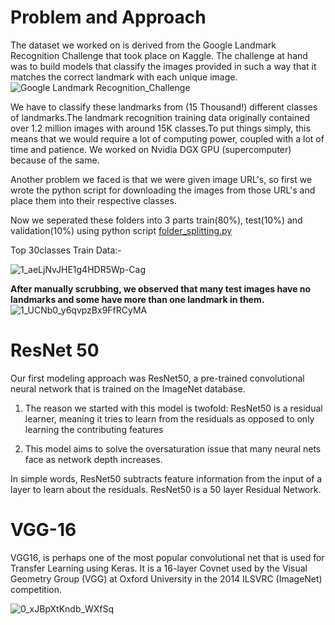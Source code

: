 # Problem and Approach
The dataset we worked on is derived from the Google Landmark Recognition Challenge that took place on Kaggle. The challenge at hand was to build models that classify the images provided in such a way that it matches the correct landmark with each unique image.
![Google Landmark Recognition_Challenge](https://user-images.githubusercontent.com/39646018/60909844-e7427180-a29c-11e9-84c3-4247cf61e4da.png)

We have to classify these landmarks from (15 Thousand!) different classes of landmarks.The landmark recognition training data originally contained over 1.2 million images with around 15K classes.To put things simply, this means that we would require a lot of computing power, coupled with a lot of time and patience. We worked on Nvidia DGX GPU (supercomputer) because of the same.

Another problem we faced is that we were given image URL's, so first we wrote the python script for downloading the images from those URL's and place them into their respective classes.

Now we seperated these folders into 3 parts train(80%), test(10%) and validation(10%) using python script [folder_splitting.py](https://github.com/adityasurana/Google-Landmark-Recognition-Challenge/blob/master/folder_splitting.py)

Top 30classes Train Data:-


![1_aeLjNvJHE1g4HDR5Wp-Cag](https://user-images.githubusercontent.com/39646018/60911074-01ca1a00-a2a0-11e9-846b-953727dcd80b.png)

**After manually scrubbing, we observed that many test images have no landmarks and some have more than one landmark in them.**
![1_UCNb0_y6qvpzBx9FfRCyMA](https://user-images.githubusercontent.com/39646018/60911605-325e8380-a2a1-11e9-8da6-f37fe3bbf597.png)

# ResNet 50

Our first modeling approach was ResNet50, a pre-trained convolutional neural network that is trained on the ImageNet database.

1) The reason we started with this model is twofold:
   ResNet50 is a residual learner, meaning it tries to learn from the residuals as opposed to only learning the contributing features

2) This model aims to solve the oversaturation issue that many neural nets face as network depth increases.

In simple words, ResNet50 subtracts feature information from the input of a layer to learn about the residuals. ResNet50 is a 50 layer Residual Network. 
 
# VGG-16
VGG16, is perhaps one of the most popular convolutional net that is used for Transfer Learning using Keras. It is a 16-layer Covnet used by the Visual Geometry Group (VGG) at Oxford University in the 2014 ILSVRC (ImageNet) competition. 

![0_xJBpXtKndb_WXfSq](https://user-images.githubusercontent.com/39646018/61392041-a02b3080-a8db-11e9-92b2-834331d9829e.png)


